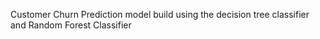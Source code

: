 Customer Churn Prediction model build using the decision tree classifier and Random Forest Classifier
